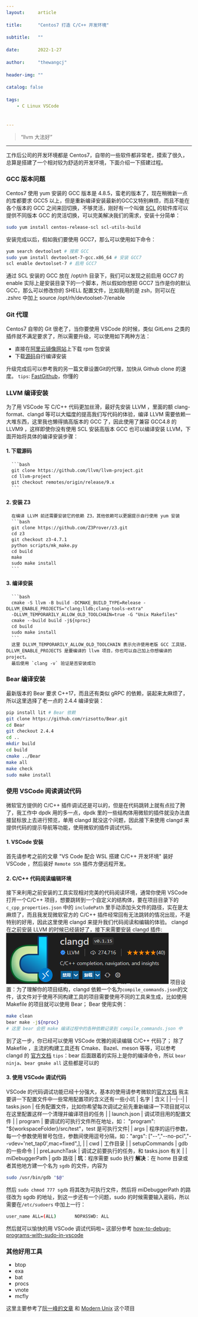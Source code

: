 ```yaml
---
layout:     article

title:      "Centos7 打造 C/C++ 开发环境"

subtitle:   ""

date:       2022-1-27

author:     "thewangcj"

header-img: ""

catalog: false

tags:
    - C Linux VSCode


---
```


> “llvm 大法好”

------

<!--more-->

工作后公司的开发环境都是 Centos7，自带的一些软件都非常老，摸索了很久，总算是搭建了一个相对较为舒适的开发环境，下面介绍一下搭建过程。

### GCC 版本问题
   Centos7 使用 yum 安装的 GCC 版本是 4.8.5，蛮老的版本了，现在稍微新一点的库都要求 GCC5 以上，但是重新编译安装最新的GCC又特别麻烦，而且不能在各个版本的 GCC 之间来回切换，不够灵活，刚好有一个叫做 [SCL](https://www.softwarecollections.org/en/) 的软件库可以提供不同版本 GCC 的灵活切换，可以完美解决我们的需求，安装十分简单：
   ```bash
   sudo yum install centos-release-scl scl-utils-build
   ```
   安装完成以后，假如我们要使用 GCC7，那么可以使用如下命令：
   ```bash
   yum search devtoolset # 搜索 GCC
   sudo yum install devtoolset-7-gcc.x86_64 # 安装 GCC7
   scl enable devtoolset-7 # 启用 GCC7
   ```
   通过 SCL 安装的 GCC 放在 /opt/rh 目录下，我们可以发现之前启用 GCC7 的 enable 实际上是安装目录下的一个脚本，所以假如你想把 GCC7 当作是你的默认 GCC，那么可以修改你的 SHELL 配置文件，比如我用的是 zsh，则可以在 .zshrc 中加上 source /opt/rh/devtoolset-7/enable
### Git 代理
   Centos7 自带的 Git 很老了，当你要使用 VSCode 的时候，类似 GitLens 之类的插件就不满足要求了，所以需要升级，可以使用如下两种方法：
   * 直接在[阿里云镜像网站](https://developer.aliyun.com/)上下载 rpm 包安装
   * 下载[源码](https://mirrors.edge.kernel.org/pub/software/scm/git/)自行编译安装

   升级完成后可以参考我的另一篇文章设置Git的代理，加快从 Github clone 的速度。
   `tips`: [FastGithub](https://github.com/dotnetcore/FastGithub)，你懂的
### LLVM 编译安装
   为了用 VSCode 写 C/C++ 代码更加丝滑，最好先安装 LLVM ，里面的额 clang-format、clangd 等可以大幅度的提高我们写代码的体验，编译 LLVM 需要依赖一大堆东西，这里我也懒得搞高版本的 GCC 了，因此使用了兼容 GCC4.8 的 LLVM9 ，这样即使你没有使用 SCL 安装高版本 GCC 也可以编译安装 LLVM，下面开始将具体的编译安装步骤：
   #### 1. 下载源码
      ```bash
      git clone https://github.com/llvm/llvm-project.git
      cd llvm-project
      git checkout remotes/origin/release/9.x
      ```
   #### 2. 安装 Z3
      在编译 LLVM 前还需要安装它的依赖 Z3，其他依赖可以更据提示自行使用 yum 安装
      ```bash
      git clone https://github.com/Z3Prover/z3.git
      cd z3
      git checkout z3-4.7.1
      python scripts/mk_make.py
      cd build
      make
      sudo make install
      ```
   #### 3. 编译安装
      ```bash
      cmake -S llvm -B build -DCMAKE_BUILD_TYPE=Release -DLLVM_ENABLE_PROJECTS="clang;lldb;clang-tools-extra"  
      -DLLVM_TEMPORARILY_ALLOW_OLD_TOOLCHAIN=true -G "Unix Makefiles"
      cmake --build build -j${nproc}
      cd build
      sudo make install
      ```
      这里 DLLVM_TEMPORARILY_ALLOW_OLD_TOOLCHAIN 表示允许使用老版 GCC 工具链，DLLVM_ENABLE_PROJECTS 是要编译的 llvm 项目，你也可以自己加上你想编译的 project。
      最后使用 `clang -v` 验证是否安装成功
### Bear 编译安装
   最新版本的 Bear 要求 C++17，而且还有类似 gRPC 的依赖，装起来太麻烦了，所以这里选择了老一点的 2.4.4 编译安装：
   ```bash
   pip install lit # Bear 依赖
   git clone https://github.com/rizsotto/Bear.git
   cd Bear
   git checkout 2.4.4
   cd ..
   mkdir build
   cd build
   cmake ../Bear
   make all
   make check
   sudo make install
   ```
### 使用 VSCode 阅读调试代码
   微软官方提供的 C/C++ 插件调试还是可以的，但是在代码跳转上就有点拉了胯了，我工作中 dpdk 用的多一点，dpdk 里的一些结构体用微软的插件就没办法直接鼠标放上去进行预览，单用 clangd 就没这个问题，因此接下来使用 clangd 来提供代码的提示导航等功能，使用微软的插件调试代码。

   #### 1. VSCode 安装
   首先请参考之前的文章 "VS Code 配合 WSL 搭建 C/C++ 开发环境" 装好 VSCode ，然后装好 `Remote SSh` 插件方便远程开发。
   #### 2. C/C++ 代码阅读编辑环境
   接下来利用之前安装的工具实现相对完美的代码阅读环境，通常你使用 VSCode 打开一个C/C++ 项目，想要跳转到一个自定义的结构体，要在项目目录下的 `c_cpp_properties.json` 中的 `includePath` 里手动添加头文件的路径，实在是太麻烦了，而且我发现微软官方的 C/C++ 插件经常回有无法跳转的情况出现，不是特别的好用，因此这里使用 clangd 来提升我们代码阅读和编辑的体验。
   clangd 在之前安装 LLVM 的时候已经装好了，接下来需要安装 clangd 插件:
   ![clangd](/assets/img/clangd.png)
   项目设置：为了理解你的项目结构，clangd 依赖一个名为`compile_commands.json`的文件，该文件对于使用不同构建工具的项目需要使用不同的工具来生成，比如使用 Makefile 的项目就可以使用 Bear；
   Bear 使用实例：
   ```bash
   make clean
   bear make -j${nproc}
   # 这里 bear 会把 make 编译过程中的各种依赖记录到 compile_commands.json 中
   ```
   到了这一步，你已经可以使用 VSCode 优雅的阅读编辑 C/C++ 代码了；
   除了 Makefile ，主流的构建工具还有 Cmake、Bazel、meson 等等，可以参考 clangd 的 [官方文档](https://clangd.llvm.org/)
   `tips`：bear 后面跟着的实际上是你的编译命令，所以 `bear ninja`、`bear gmake all` 这些都是可以的
   #### 3. 使用 VSCode 调试代码
   VSCode 的代码调试功能已经十分强大，基本的使用请参考微软的[官方文档](https://code.visualstudio.com/docs/cpp/cpp-debug)
   我主要讲一下配置文件中一些常用配置项的含义还有一些小坑
   | 名字 | 含义 |
   |--|--|
   | tasks.json | 任务配置文件，比如你希望每次调试之前先重新编译一下项目就可以在这里配置这样一个清理并编译项目的任务 |
   | launch.json | 调试项目用的配置文件 |
   | program | 要调试的可执行文件所在地址，如： "program": "${workspaceFolder}/src/test"，test 是可执行文件|
   | args | 程序的运行参数，每一个参数使用冒号包住，参数间使用逗号分隔，如："args": ["--","--no-pci","--vdev='net_tap0',mac=fixed",], |
   | cwd | 工作目录 |
   | setupCommands | gdb 的一些命令 |
   | preLaunchTask | 调试之前要执行的任务，和 tasks.json 有关 |
   | miDebuggerPath | gdb 路径 |
   **坑**：程序需要 sudo 执行
   **解决**：在 home 目录或者其他地方建一个名为 `sgdb` 的文件，内容为
   ```bash
   sudo /usr/bin/gdb "$@"
   ```
   然后 `sudo chmod 777 sgdb` 将其改为可执行文件，然后将 miDebuggerPath 的路径改为 sgdb 的地址，到这一步还有一个问题，sudo 的时候需要输入密码，所以需要在`/etc/sudoers` 中加上一行：
   ```bash
   user_name ALL=(ALL)       NOPASSWD: ALL
   ```
   然后就可以愉快的用 VSCode 调试代码啦~
   这部分参考 [how-to-debug-programs-with-sudo-in-vscode](https://stackoverflow.com/questions/40033311/how-to-debug-programs-with-sudo-in-vscode)
### 其他好用工具
   * btop
   * exa
   * bat
   * procs
   * vnote
   * mcfly
   
   这里主要参考了[阮一峰的文章](https://www.ruanyifeng.com/blog/2022/01/cli-alternative-tools.html) 和 [Modern Unix](https://github.com/ibraheemdev/modern-unix) 这个项目
